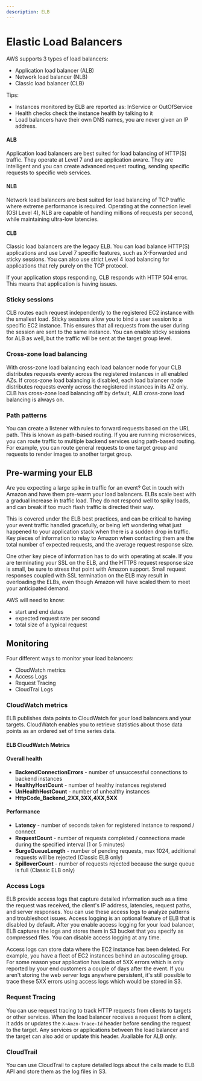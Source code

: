 ```yaml
---
description: ELB
---
```


# Elastic Load Balancers

AWS supports 3 types of load balancers:

* Application load balancer \(ALB\)
* Network load balancer \(NLB\)
* Classic load balancer \(CLB\)

Tips:

* Instances monitored by ELB are reported as: InService or OutOfService
* Health checks check the instance health by talking to it
* Load balancers have their own DNS names, you are never given an IP address.

#### ALB

Application load balancers are best suited for load balancing of HTTP\(S\) traffic. They operate at Level 7 and are application aware. They are intelligent and you can create advanced request routing, sending specific requests to specific web services.

#### NLB

Network load balancers are best suited for load balancing of TCP traffic where extreme performance is required. Operating at the connection level \(OSI Level 4\), NLB are capable of handling millions of requests per second, while maintaining ultra-low latencies.

#### CLB

Classic load balancers are the legacy ELB. You can load balance HTTP\(S\) applications and use Level 7 specific features, such as X-Forwarded and sticky sessions. You can also use strict Level 4 load balancing for applications that rely purely on the TCP protocol. 

If your application stops responding, CLB responds with HTTP 504 error. This means that application is having issues.

### Sticky sessions

CLB routes each request independently to the registered EC2 instance with the smallest load. Sticky sessions allow you to bind a user session to a specific EC2 instance. This ensures that all requests from the user during the session are sent to the same instance. You can enable sticky sessions for ALB as well, but the traffic will be sent at the target group level.

### Cross-zone load balancing

With cross-zone load balancing each load balancer node for your CLB distributes requests eventy across the registered instances in all enabled AZs. If cross-zone load balancing is disabled, each load balancer node distributes requests evenly across the registered instances in its AZ only.  CLB has cross-zone load balancing off by default, ALB cross-zone load balancing is always on.

### Path patterns

You can create a listener with rules to forward requests based on the URL path. This is known as path-based routing. If you are running microservices, you can route traffic to multiple backend services using path-based routing. For example, you can route general requests to one target group and requests to render images to another target group.

## Pre-warming your ELB 

Are you expecting a large spike in traffic for an event? Get in touch with Amazon and have them pre-warm your load balancers. ELBs scale best with a gradual increase in traffic load. They do not respond well to spiky loads, and can break if too much flash traffic is directed their way.

This is covered under the ELB best practices, and can be critical to having your event traffic handled gracefully, or being left wondering what just happened to your application stack when there is a sudden drop in traffic. Key pieces of information to relay to Amazon when contacting them are the total number of expected requests, and the average request response size.

One other key piece of information has to do with operating at scale. If you are terminating your SSL on the ELB, and the HTTPS request response size is small, be sure to stress that point with Amazon support. Small request responses coupled with SSL termination on the ELB may result in overloading the ELBs, even though Amazon will have scaled them to meet your anticipated demand.

AWS will need to know:

* start and end dates
* expected request rate per second
* total size of a typical request

## Monitoring

Four different ways to monitor your load balancers:

* CloudWatch metrics
* Access Logs
* Request Tracing
* CloudTrai Logs

### CloudWatch metrics

ELB publishes data points to CloudWatch for your load balancers and your targets. CloudWatch enables you to retrieve statistics about those data points as an ordered set of time series data.

#### ELB CloudWatch Metrics 

#### Overall health

* **BackendConnectionErrors** - number of unsuccessful connections to backend instances
* **HealthyHostCount** - number of healthy instances registered
* **UnHealthHostCount** - number of unhealthy instances
* **HttpCode\_Backend\_2XX,3XX,4XX,5XX**

#### Performance

* **Latency** - number of seconds taken for registered instance to respond / connect
* **RequestCount** - number of requests completed / connections made during the specified interval \(1 or 5 minutes\)
* **SurgeQueueLength** - number of pending requests, max 1024, additional requests will be rejected \(Classic ELB only\)
* **SpilloverCount** - number of requests rejected because the surge queue is full \(Classic ELB only\)

### Access Logs

ELB provide access logs that capture detailed information such as a time the request was received, the client's IP address, latencies, request paths, and server responses. You can use these access logs to analyze patterns and troubleshoot issues. Access logging is an optional feature of ELB that is disabled by default. After you enable access logging for your load balancer, ELB captures the logs and stores them in S3 bucket that you specify as compressed files. You can disable access logging at any time.

Access logs can store data where the EC2 instance has been deleted. For example, you have a fleet of EC2 instances behind an autoscaling group. For some reason your application has loads of 5XX errors which is only reported by your end customers a couple of days after the event. If you aren't storing the web server logs anywhere persistent, it's still possible to trace these 5XX errors using access logs which would be stored in S3.

### Request Tracing

You can use request tracing to track HTTP requests from clients to targets or other services. When the load balancer receives a request from a client, it adds or updates the `X-Amzn-Trace-Id` header before sending the request to the target. Any services or applications between the load balancer and the target can also add or update this header. Available for ALB only.

### CloudTrail

You can use CloudTrail to capture detailed logs about the calls made to ELB API and store them as the log files in S3.


